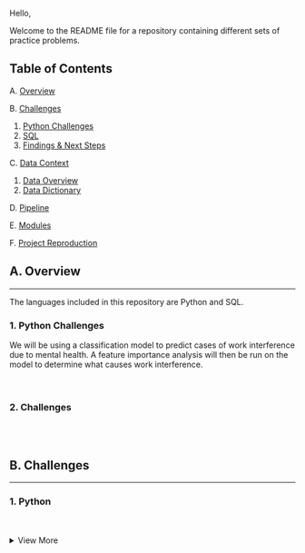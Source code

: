 Hello,

Welcome to the README file for a repository containing different sets of practice problems.


## Table of Contents
A. [Overview](#overview)

B. [Challenges](#chall)
   1. [Python Challenges](#py)
   1. [SQL](#pypr)
   1. [Findings & Next Steps](#fns)
   
C. [Data Context](#dc)
   1. [Data Overview](#do)
   1. [Data Dictionary](#dd)
   
D. [Pipeline](#pipe)

E. [Modules](#mod)

F. [Project Reproduction](#pr)

## <a name="overview"></a>A. Overview
---
The languages included in this repository are Python and SQL.

### <a name="pdesc"></a> 1. Python Challenges 
We will be using a classification model to predict cases of work interference due to mental health. A feature importance analysis will then be run on the model to determine what causes work interference.  
<br>
<br>


### <a name="pdeliv"></a>2. Challenges
<br>
<br>


## <a name="chall"></a>B. Challenges
---

### <a name="py"></a>1. Python  
<br>
<br>

<details>
<summary>View More</summary>
<br>
> [General Python Practice Problems](https://github.com/LinhQuach13/Practice/blob/master/python_practice.ipynb)
> [Pandas Library Practice Problems](https://github.com/LinhQuach13/Practice/blob/master/pandas_series_practice.ipynb)


</details>
